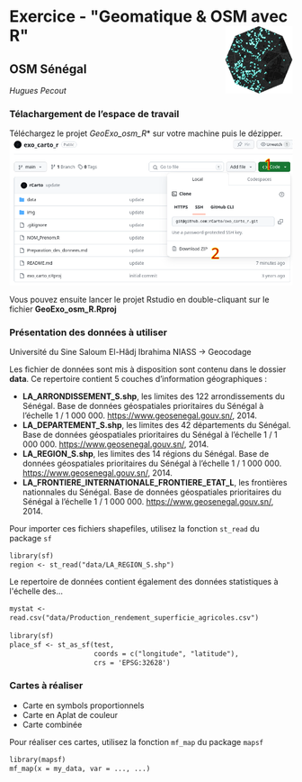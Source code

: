 # Exercice - "Geomatique & OSM avec R" <img src="img/logo.png" align="right" width="120"/>

## OSM Sénégal

*Hugues Pecout*

### Télachargement de l’espace de travail

Téléchargez le projet *GeoExo_osm_R** sur votre
machine puis le dézipper.   
![](img/download.png)

Vous pouvez ensuite lancer le projet Rstudio en double-cliquant sur le fichier **GeoExo_osm_R.Rproj** 

### Présentation des données à utiliser

Université du Sine Saloum El-Hâdj Ibrahima NIASS -> Geocodage

Les fichier de données sont mis à disposition sont contenu dans le dossier **data**.
Ce repertoire contient 5 couches d’information géographiques :

- **LA_ARRONDISSEMENT_S.shp**, les limites des 122 arrondissements du Sénégal. Base de données géospatiales prioritaires du Sénégal à l’échelle 1 / 1 000 000. https://www.geosenegal.gouv.sn/, 2014.
- **LA_DEPARTEMENT_S.shp**, les limites des 42 départements du Sénégal. Base de données géospatiales prioritaires du Sénégal à l’échelle 1 / 1 000 000. https://www.geosenegal.gouv.sn/, 2014.
- **LA_REGION_S.shp**, les limites des 14 régions du Sénégal. Base de données géospatiales prioritaires du Sénégal à l’échelle 1 / 1 000 000. https://www.geosenegal.gouv.sn/, 2014.
- **LA_FRONTIERE_INTERNATIONALE_FRONTIERE_ETAT_L**, les frontières nationnales du Sénégal. Base de données géospatiales prioritaires du Sénégal à l’échelle 1 / 1 000 000. https://www.geosenegal.gouv.sn/, 2014.

Pour importer ces fichiers shapefiles, utilisez la fonction `st_read` du package `sf`

    library(sf)
    region <- st_read("data/LA_REGION_S.shp")
    
    
Le repertoire de données contient également des données statistiques à l'échelle des...    

    mystat <- read.csv("data/Production_rendement_superficie_agricoles.csv")

    library(sf)
    place_sf <- st_as_sf(test, 
                         coords = c("longitude", "latitude"), 
                         crs = 'EPSG:32628')



### Cartes à réaliser

- Carte en symbols proportionnels
- Carte en Aplat de couleur
- Carte combinée


Pour réaliser ces cartes, utilisez la fonction `mf_map` du package `mapsf`

    library(mapsf)
    mf_map(x = my_data, var = ..., ...)



